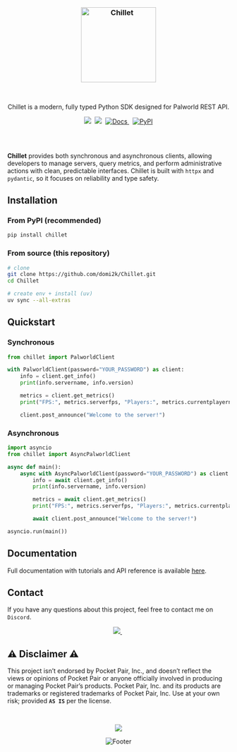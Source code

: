 <br/>

<h3 align="center">
  <picture>
    <source media="(prefers-color-scheme: dark)" srcset="https://raw.githubusercontent.com/domi2k/Chillet/.github/assets/chillet_logo_light.png" height="170">
    <source media="(prefers-color-scheme: light)" srcset="https://raw.githubusercontent.com/domi2k/Chillet/.github/assets/chillet_logo_dark.png" height="170">
    <img alt="Chillet" src="https://raw.githubusercontent.com/domi2k/Chillet/.github/assets/chillet_logo_light.png" height="170">
  </picture>
</h3>

<br/>

<p align="center">
Chillet is a modern, fully typed Python SDK designed for Palworld REST API.
</p>

<p align="center">
  <a href="https://github.com/domi2k/Chillet/stargazers"><img src="https://img.shields.io/github/stars/domi2k/Chillet?colorA=363a4f&colorB=ffffff&style=for-the-badge"></a>&nbsp;
  <a href="https://github.com/domi2k/Chillet/issues"><img src="https://img.shields.io/github/issues/domi2k/Chillet?colorA=363a4f&colorB=ffffff&style=for-the-badge"></a>&nbsp;

  <!-- Docs -->
  <a href="https://chillet.domi2k.space/">
    <picture>
      <source media="(prefers-color-scheme: dark)" srcset="https://img.shields.io/badge/Docs-Website-ffffff?style=for-the-badge&colorA=363a4f&colorB=ffffff&logo=materialformkdocs&logoColor=black">
      <source media="(prefers-color-scheme: light)" srcset="https://img.shields.io/badge/Docs-Website-ffffff?style=for-the-badge&colorA=363a4f&colorB=ffffff&logo=materialformkdocs&logoColor=white">
      <img alt="Docs" src="https://img.shields.io/badge/Docs-Website-ffffff?style=for-the-badge&colorA=363a4f&colorB=ffffff&logo=materialformkdocs&logoColor=black"/>
    </picture>
  </a>&nbsp;

  <!-- PyPI -->
  <a href="https://pypi.org/project/Chillet/">
    <picture>
      <source media="(prefers-color-scheme: dark)" srcset="https://img.shields.io/pypi/v/Chillet?style=for-the-badge&colorA=363a4f&colorB=ffffff&logo=pypi&logoColor=black">
      <source media="(prefers-color-scheme: light)" srcset="https://img.shields.io/pypi/v/Chillet?style=for-the-badge&colorA=363a4f&colorB=ffffff&logo=pypi&logoColor=white">
      <img alt="PyPI" src="https://img.shields.io/pypi/v/Chillet?style=for-the-badge&colorA=363a4f&colorB=ffffff&logo=pypi&logoColor=black"/>
    </picture>
  </a>
</p>

<br/>

##

**Chillet** provides both synchronous and asynchronous clients, allowing developers to manage servers, query metrics, and perform administrative actions with clean, predictable interfaces. Chillet is built with `httpx` and `pydantic`, so it focuses on reliability and type safety.

## Installation

### From PyPI (recommended)

```bash
pip install chillet
```

### From source (this repository)

```bash
# clone
git clone https://github.com/domi2k/Chillet.git
cd Chillet

# create env + install (uv)
uv sync --all-extras
```

## Quickstart

### Synchronous

```python
from chillet import PalworldClient

with PalworldClient(password="YOUR_PASSWORD") as client:
    info = client.get_info()
    print(info.servername, info.version)

    metrics = client.get_metrics()
    print("FPS:", metrics.serverfps, "Players:", metrics.currentplayernum)

    client.post_announce("Welcome to the server!")
```

### Asynchronous

```python
import asyncio
from chillet import AsyncPalworldClient

async def main():
    async with AsyncPalworldClient(password="YOUR_PASSWORD") as client:
        info = await client.get_info()
        print(info.servername, info.version)

        metrics = await client.get_metrics()
        print("FPS:", metrics.serverfps, "Players:", metrics.currentplayernum)

        await client.post_announce("Welcome to the server!")

asyncio.run(main())
```

## Documentation

Full documentation with tutorials and API reference is available [here](https://chillet.domi2k.space/).

## Contact

If you have any questions about this project, feel free to contact me on `Discord`.

<p align="center">
  <a href="https://discordapp.com/users/329876941631127554"><picture>
    <source media="(prefers-color-scheme: dark)" srcset="https://img.shields.io/badge/-Discord-FFFFFF?style=for-the-badge&logo=Discord&logoColor=black">
    <source media="(prefers-color-scheme: light)" srcset="https://img.shields.io/badge/-Discord-000000?style=for-the-badge&logo=Discord&logoColor=white">
    <img src="https://img.shields.io/badge/-Discord-FFFFFF?style=for-the-badge&logo=Discord&logoColor=black"/>
  </picture></a>&nbsp;
</p>

## ⚠︎ Disclaimer ⚠︎

This project isn’t endorsed by Pocket Pair, Inc., and doesn’t reflect the views or opinions of Pocket Pair or anyone officially involved in producing or managing Pocket Pair’s products. Pocket Pair, Inc. and its products are trademarks or registered trademarks of Pocket Pair, Inc. Use at your own risk; provided **`AS IS`** per the license.

&nbsp;

<p align="center">
  <a href="LICENSE">
    <img src="https://img.shields.io/static/v1.svg?style=for-the-badge&label=License&message=MIT&colorA=363a4f&colorB=ffffff"/>
  </a>
</p>
<p align="center">
  <picture>
    <source media="(prefers-color-scheme: dark)" srcset="https://raw.githubusercontent.com/domi2k/Chillet/.github/assets/footer_light.png">
    <source media="(prefers-color-scheme: light)" srcset="https://raw.githubusercontent.com/domi2k/Chillet/.github/assets/footer_dark.png">
    <img alt="Footer" src="https://raw.githubusercontent.com/domi2k/Chillet/.github/assets/footer_light.png">
  </picture>
</p>
